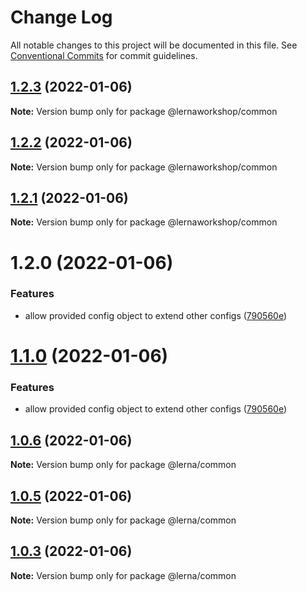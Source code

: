 # Change Log

All notable changes to this project will be documented in this file.
See [Conventional Commits](https://conventionalcommits.org) for commit guidelines.

## [1.2.3](https://github.com/Khaos93/lerna-example/compare/@lernaworkshop/common@1.2.2...@lernaworkshop/common@1.2.3) (2022-01-06)

**Note:** Version bump only for package @lernaworkshop/common





## [1.2.2](https://github.com/Khaos93/lerna-example/compare/@lernaworkshop/common@1.2.1...@lernaworkshop/common@1.2.2) (2022-01-06)

**Note:** Version bump only for package @lernaworkshop/common





## [1.2.1](https://github.com/Khaos93/lerna-example/compare/@lernaworkshop/common@1.2.0...@lernaworkshop/common@1.2.1) (2022-01-06)

**Note:** Version bump only for package @lernaworkshop/common





# 1.2.0 (2022-01-06)


### Features

* allow provided config object to extend other configs ([790560e](https://github.com/Khaos93/lerna-example/commit/790560ee5fd741acc8088c96870ea89b5ed905ce))





# [1.1.0](https://github.com/Khaos93/lerna-example/compare/@lerna/common@1.0.6...@lerna/common@1.1.0) (2022-01-06)


### Features

* allow provided config object to extend other configs ([790560e](https://github.com/Khaos93/lerna-example/commit/790560ee5fd741acc8088c96870ea89b5ed905ce))





## [1.0.6](https://github.com/Khaos93/lerna-example/compare/@lerna/common@1.0.5...@lerna/common@1.0.6) (2022-01-06)

**Note:** Version bump only for package @lerna/common





## [1.0.5](https://github.com/Khaos93/lerna-example/compare/@lerna/common@1.0.3...@lerna/common@1.0.5) (2022-01-06)

**Note:** Version bump only for package @lerna/common





## [1.0.3](https://github.com/Khaos93/lerna-example/compare/@lerna/common@1.0.2...@lerna/common@1.0.3) (2022-01-06)

**Note:** Version bump only for package @lerna/common
